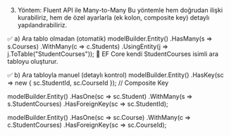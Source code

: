 ﻿3. Yöntem: Fluent API ile Many-to-Many
Bu yöntemle hem doğrudan ilişki kurabiliriz, hem de özel ayarlarla (ek kolon, composite key) detaylı yapılandırabiliriz.

✅ a) Ara tablo olmadan (otomatik)
modelBuilder.Entity<Student>()
    .HasMany(s => s.Courses)
    .WithMany(c => c.Students)
    .UsingEntity(j => j.ToTable("StudentCourses"));
📌 EF Core kendi StudentCourses isimli ara tabloyu oluşturur.

✅ b) Ara tabloyla manuel (detaylı kontrol)
modelBuilder.Entity<StudentCourse>()
    .HasKey(sc => new { sc.StudentId, sc.CourseId }); // Composite Key

modelBuilder.Entity<StudentCourse>()
    .HasOne(sc => sc.Student)
    .WithMany(s => s.StudentCourses)
    .HasForeignKey(sc => sc.StudentId);

modelBuilder.Entity<StudentCourse>()
    .HasOne(sc => sc.Course)
    .WithMany(c => c.StudentCourses)
    .HasForeignKey(sc => sc.CourseId);
